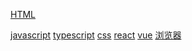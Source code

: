 <a href="">HTML</a>

<a href="">javascript</a>
<a href="">typescript</a>
<a href="">css</a>
<a href="">react</a>
<a href="">vue</a>
<a href="">浏览器</a>
